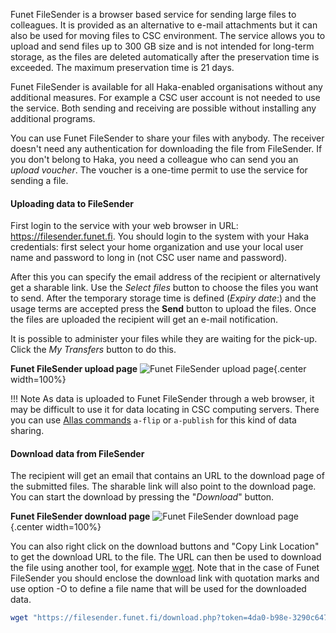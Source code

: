 
Funet FileSender is a browser based service for sending large files to colleagues. It is provided as an alternative to e-mail attachments but it can also be used for moving files to CSC environment. The service allows you to upload and send files up to 300 GB size and is not intended for long-term storage, as the files are deleted automatically after the preservation time is exceeded. The maximum preservation time is 21 days.

Funet FileSender is available for all Haka-enabled organisations without any additional measures. For example a CSC user account is not needed to use the service. Both sending and receiving are possible without installing any additional programs.

You can use Funet FileSender to share your files with anybody. The receiver doesn't need any authentication for downloading the file from FileSender. If you don't belong to Haka, you need a colleague who can send you an _upload voucher_. The voucher is a one-time permit to use the service for sending a file.

#### Uploading data to FileSender

First login to the service with your web browser in URL: <https://filesender.funet.fi>. You should login to the system with your Haka credentials: first select your home organization and use your local user name and password to long in (not CSC user name and password).

After this you can specify the email address of the recipient or alternatively get a sharable link. Use the _Select files_ button to choose the files you want to send. After the temporary storage time is defined (_Expiry date_:) and the usage terms are accepted press the **Send** button to upload the files. Once the files are uploaded the recipient will get an e-mail notification.

It is possible to administer your files while they are waiting for the pick-up. Click the _My Transfers_ button to do this.

 **Funet FileSender upload page**
 ![Funet FileSender upload page](/img/funet_upload.png){.center width=100%}

!!! Note
    As data is uploaded to Funet FileSender through a web browser, it may be difficult to use it for data locating in CSC computing servers. 
    There you can use [Allas commands](../Allas/using_allas/a_commands.md) `a-flip` or `a-publish` for this kind of data sharing.

#### Download data from FileSender

The recipient will get an email that contains an URL to the download page of the submitted files. The sharable link will also point to the download page. You can start the download by pressing the "_Download_" button. 

 **Funet FileSender download page**
 ![Funet FileSender download page](/img/funet_download.png){.center width=100%}

You can also right click on the download buttons and "Copy Link Location" to get the download URL to the file. The URL can then be used to download the file using another tool, for example [wget](wget.md). Note that in the case of Funet FileSender you should enclose the download link with quotation marks and use option -O to define a file name that will be used for the downloaded data. 


```bash
wget "https://filesender.funet.fi/download.php?token=4da0-b98e-3290c6471469&files_ids=36805" -O data_from_FS
```
